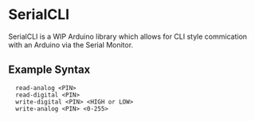 # SerialCLI

SerialCLI is a WIP Arduino library which allows for CLI style commication with an Arduino via the Serial Monitor.

## Example Syntax

```
  read-analog <PIN>
  read-digital <PIN>
  write-digital <PIN> <HIGH or LOW>
  write-analog <PIN> <0-255>
```
